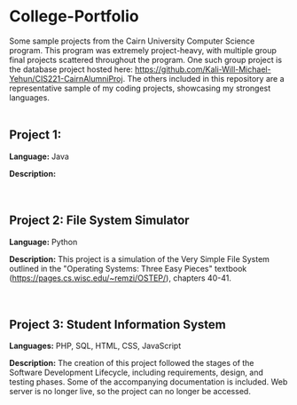 # College-Portfolio
 Some sample projects from the Cairn University Computer Science program. This program was extremely project-heavy, with multiple group final projects scattered throughout the program. One such group project is the database project hosted here: https://github.com/Kali-Will-Michael-Yehun/CIS221-CairnAlumniProj. The others included in this repository are a representative sample of my coding projects, showcasing my strongest languages.
 <br/>
 <br/>
 
 ## Project 1: 
 **Language:** Java

**Description:**
<br/>
<br/>
<br/>


## Project 2: File System Simulator
**Language:** Python

**Description:**
This project is a simulation of the Very Simple File System outlined in the "Operating Systems: Three Easy Pieces" textbook (https://pages.cs.wisc.edu/~remzi/OSTEP/), chapters 40-41.
<br/>
<br/>
<br/>


## Project 3: Student Information System
**Languages:** PHP, SQL, HTML, CSS, JavaScript

**Description:**
The creation of this project followed the stages of the Software Development Lifecycle, including requirements, design, and testing phases. Some of the accompanying documentation is included. Web server is no longer live, so the project can no longer be accessed. 
